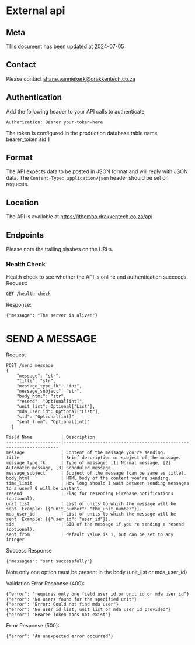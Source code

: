 # External api
## Meta
This document has been updated at 2024-07-05
## Contact
Please contact shane.vanniekerk@drakkentech.co.za
## Authentication
Add the following header to your API calls to authenticate
```
Authorization: Bearer your-token-here
```
The token is configured in the production database table name bearer_token sid 1
## Format
The API expects data to be posted in JSON format and will reply with JSON data.
The `Content-Type: application/json` header should be set on requests.
## Location
The API is available at https://ithemba.drakkentech.co.za/api
## Endpoints
Please note the trailing slashes on the URLs.
### Health Check
Health check to see whether the API is online and authentication succeeds.
Request:
```
GET /health-check
```
Response:
```
{"message": "The server is alive!"}
```
# SEND A MESSAGE

Request
```
POST /send_message
{
    "message": "str",
    "title": "str",
    "message_type_fk": "int",
    "message_subject": "str",
    "body_html": "str",
    "resend": "Optional[int]",
    "unit_list": Optional["List"],
    "mda_user_id": Optional["List"],
    "sid": "Optional[int]"
    "sent_from": "Optional[int]"
  }
```
```
Field Name           | Description
---------------------|--------------------------------------------------------------------
message              | Content of the message you're sending.
title                | Brief description or subject of the message.
message_type_fk      | Type of message: [1] Normal message, [2] Automated message, [3] Scheduled message.
message_subject      | Subject of the message (can be same as title).
body_html            | HTML body of the content you're sending.
time_limit           | How long should I wait between sending messages to a user? 0 will be instant. 
resend               | Flag for resending Firebase notifications (optional).
unit_list            | List of units to which the message will be sent. Example: [{"unit_number": "the_unit_number"}].
mda_user_id          | List of units to which the message will be sent. Example: [{"user_id": "user_id"}].
sid                  | SID of the message if you're sending a resend (optional).
sent_from            | default value is 1, but can be set to any integer
```
Success Response
```
{"messages": "sent successfully"}
```
Note only one option must be present in the body (unit_list or mda_user_id)

Validation Error Response (400):
```
{"error": "requires only one field user id or unit id or mda user id"}
{"error": "No users found for the specified unit"}
{"error": "Error: Could not find mda user"}
{"error": "No user_id_list, unit_list or mda_user_id provided"}
{"error": "Bearer Token does not exist"}
```

Error Response (500):
```
{"error": "An unexpected error occurred"}
```
